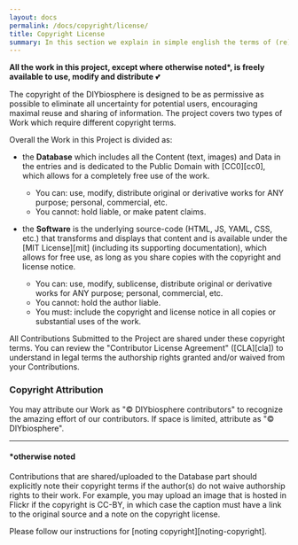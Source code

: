 ```yaml
---
layout: docs
permalink: /docs/copyright/license/
title: Copyright License
summary: In this section we explain in simple english the terms of (re)use and the share permissions for the project
---
```


**All the work in this project, except where otherwise noted\*, is freely available to use, modify and distribute** :two_hearts:

The copyright of the DIYbiosphere is designed to be as permissive as possible to eliminate all uncertainty for potential users, encouraging maximal reuse and sharing of information. The project covers two types of Work which require different copyright terms.

Overall the Work in this Project is divided as:

- the **Database** which includes all the Content (text, images) and Data in the entries and is dedicated to the Public Domain with [CC0][cc0], which allows for a completely free use of the work.
    - You can: use, modify, distribute original or derivative works for ANY purpose; personal, commercial, etc.
    - You cannot: hold liable, or make patent claims.

- the **Software** is the underlying source-code (HTML, JS, YAML, CSS, etc.) that transforms and displays that content and is available under the [MIT License][mit] (including its supporting documentation), which allows for free use, as long as you share copies with the copyright and license notice.
    - You can: use, modify, sublicense, distribute original or derivative works for ANY purpose; personal, commercial, etc.
    - You cannot: hold the author liable.
    - You must: include the copyright and license notice in all copies or substantial uses of the work.

All Contributions Submitted to the Project are shared under these copyright terms. You can review the "Contributor License Agreement" ([CLA][cla]) to understand in legal terms the authorship rights granted and/or waived from your Contributions.

### Copyright Attribution
You may attribute our Work as "© DIYbiosphere contributors" to recognize the amazing effort of our contributors. If space is limited, attribute as "© DIYbiosphere".

---

#### *otherwise noted
Contributions that are shared/uploaded to the Database part should explicitly note their copyright terms if the author(s) do not waive authorship rights to their work. For example, you may upload an image that is hosted in Flickr if the copyright is CC-BY, in which case the caption must have a link to the original source and a note on the copyright license.

Please follow our instructions for [noting copyright][noting-copyright].
